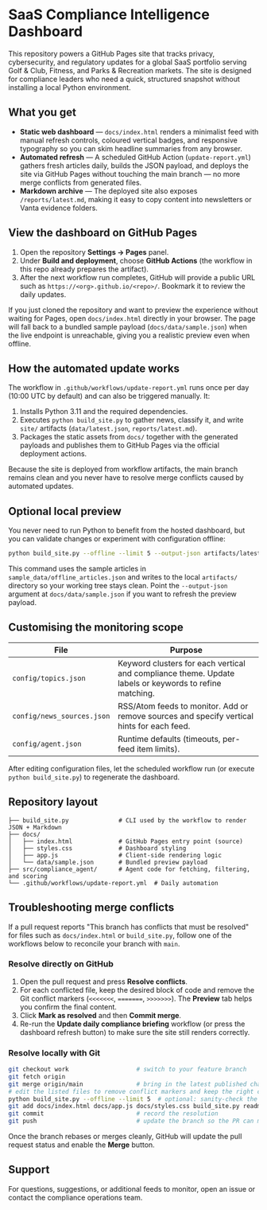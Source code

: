 # SaaS Compliance Intelligence Dashboard

This repository powers a GitHub Pages site that tracks privacy, cybersecurity,
and regulatory updates for a global SaaS portfolio serving Golf &amp; Club,
Fitness, and Parks &amp; Recreation markets. The site is designed for compliance
leaders who need a quick, structured snapshot without installing a local
Python environment.

## What you get

- **Static web dashboard** &mdash; `docs/index.html` renders a minimalist feed with
  manual refresh controls, coloured vertical badges, and responsive typography so
  you can skim headline summaries from any browser.
- **Automated refresh** &mdash; A scheduled GitHub Action (`update-report.yml`)
  gathers fresh articles daily, builds the JSON payload, and deploys the site via
  GitHub Pages without touching the main branch &mdash; no more merge conflicts from
  generated files.
- **Markdown archive** &mdash; The deployed site also exposes `/reports/latest.md`,
  making it easy to copy content into newsletters or Vanta evidence folders.

## View the dashboard on GitHub Pages

1. Open the repository **Settings → Pages** panel.
2. Under **Build and deployment**, choose **GitHub Actions** (the workflow in this
   repo already prepares the artifact).
3. After the next workflow run completes, GitHub will provide a public URL such
   as `https://<org>.github.io/<repo>/`. Bookmark it to review the daily updates.

If you just cloned the repository and want to preview the experience without
waiting for Pages, open `docs/index.html` directly in your browser. The page will
fall back to a bundled sample payload (`docs/data/sample.json`) when the live
endpoint is unreachable, giving you a realistic preview even when offline.

## How the automated update works

The workflow in `.github/workflows/update-report.yml` runs once per day (10:00
UTC by default) and can also be triggered manually. It:

1. Installs Python 3.11 and the required dependencies.
2. Executes `python build_site.py` to gather news, classify it, and write `site/`
   artifacts (`data/latest.json`, `reports/latest.md`).
3. Packages the static assets from `docs/` together with the generated payloads
   and publishes them to GitHub Pages via the official deployment actions.

Because the site is deployed from workflow artifacts, the main branch remains
clean and you never have to resolve merge conflicts caused by automated updates.

## Optional local preview

You never need to run Python to benefit from the hosted dashboard, but you can
validate changes or experiment with configuration offline:

```bash
python build_site.py --offline --limit 5 --output-json artifacts/latest.json
```

This command uses the sample articles in `sample_data/offline_articles.json` and
writes to the local `artifacts/` directory so your working tree stays clean.
Point the `--output-json` argument at `docs/data/sample.json` if you want to
refresh the preview payload.

## Customising the monitoring scope

| File | Purpose |
| ---- | ------- |
| `config/topics.json` | Keyword clusters for each vertical and compliance theme. Update labels or keywords to refine matching. |
| `config/news_sources.json` | RSS/Atom feeds to monitor. Add or remove sources and specify vertical hints for each feed. |
| `config/agent.json` | Runtime defaults (timeouts, per-feed item limits). |

After editing configuration files, let the scheduled workflow run (or execute
`python build_site.py`) to regenerate the dashboard.

## Repository layout

```
├── build_site.py              # CLI used by the workflow to render JSON + Markdown
├── docs/
│   ├── index.html             # GitHub Pages entry point (source)
│   ├── styles.css             # Dashboard styling
│   ├── app.js                 # Client-side rendering logic
│   └── data/sample.json       # Bundled preview payload
├── src/compliance_agent/      # Agent code for fetching, filtering, and scoring
└── .github/workflows/update-report.yml  # Daily automation
```

## Troubleshooting merge conflicts

If a pull request reports "This branch has conflicts that must be resolved"
for files such as `docs/index.html` or `build_site.py`, follow one of the
workflows below to reconcile your branch with `main`.

### Resolve directly on GitHub

1. Open the pull request and press **Resolve conflicts**.
2. For each conflicted file, keep the desired block of code and remove the Git
   conflict markers (`<<<<<<<`, `=======`, `>>>>>>>`). The **Preview** tab helps
   you confirm the final content.
3. Click **Mark as resolved** and then **Commit merge**.
4. Re-run the **Update daily compliance briefing** workflow (or press the
   dashboard refresh button) to make sure the site still renders correctly.

### Resolve locally with Git

```bash
git checkout work                   # switch to your feature branch
git fetch origin
git merge origin/main               # bring in the latest published changes
# edit the listed files to remove conflict markers and keep the right content
python build_site.py --offline --limit 5  # optional: sanity-check the result
git add docs/index.html docs/app.js docs/styles.css build_site.py readme.md
git commit                          # record the resolution
git push                            # update the branch so the PR can merge
```

Once the branch rebases or merges cleanly, GitHub will update the pull request
status and enable the **Merge** button.

## Support

For questions, suggestions, or additional feeds to monitor, open an issue or
contact the compliance operations team.
